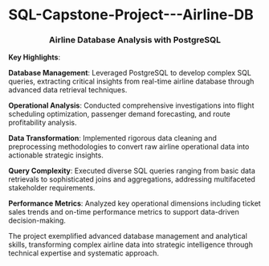 # SQL-Capstone-Project---Airline-DB
  
 <h3 align="center">Airline Database Analysis with PostgreSQL</h3>



**Key Highlights**:

**Database Management**: Leveraged PostgreSQL to develop complex SQL queries, extracting critical insights from real-time airline database through advanced data retrieval techniques.


**Operational Analysis**: Conducted comprehensive investigations into flight scheduling optimization, passenger demand forecasting, and route profitability analysis.


**Data Transformation**: Implemented rigorous data cleaning and preprocessing methodologies to convert raw airline operational data into actionable strategic insights.


**Query Complexity**: Executed diverse SQL queries ranging from basic data retrievals to sophisticated joins and aggregations, addressing multifaceted stakeholder requirements.


**Performance Metrics**: Analyzed key operational dimensions including ticket sales trends and on-time performance metrics to support data-driven decision-making.


The project exemplified advanced database management and analytical skills, transforming complex airline data into strategic intelligence through technical expertise and systematic approach.

